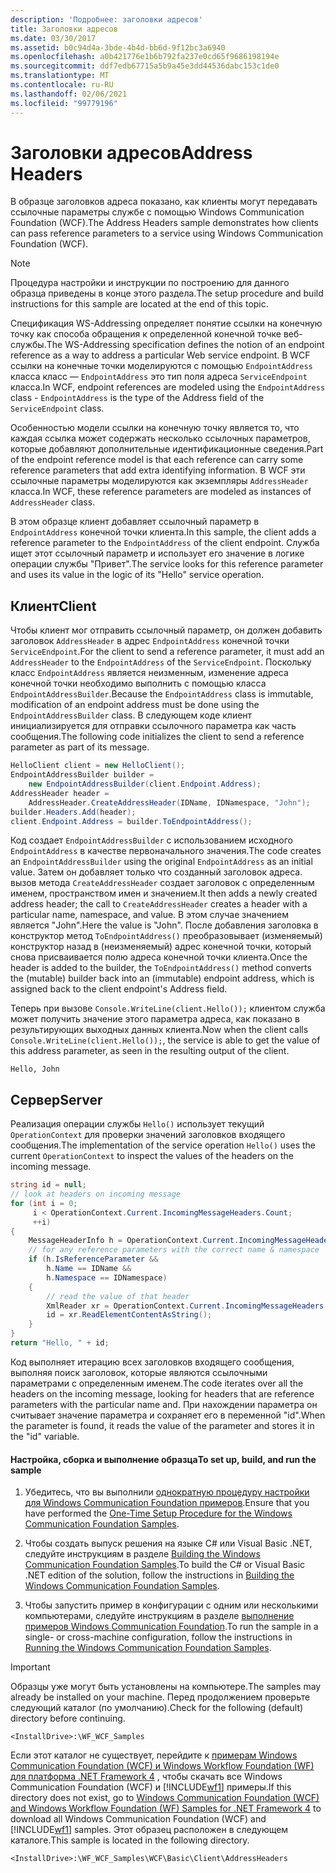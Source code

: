 ```yaml
---
description: 'Подробнее: заголовки адресов'
title: Заголовки адресов
ms.date: 03/30/2017
ms.assetid: b0c94d4a-3bde-4b4d-bb6d-9f12bc3a6940
ms.openlocfilehash: a0b421776e1b6b792fa237e0cd65f9686198194e
ms.sourcegitcommit: ddf7edb67715a5b9a45e3dd44536dabc153c1de0
ms.translationtype: MT
ms.contentlocale: ru-RU
ms.lasthandoff: 02/06/2021
ms.locfileid: "99779196"
---
```

# <a name="address-headers"></a><span data-ttu-id="c8138-103">Заголовки адресов</span><span class="sxs-lookup"><span data-stu-id="c8138-103">Address Headers</span></span>

<span data-ttu-id="c8138-104">В образце заголовков адреса показано, как клиенты могут передавать ссылочные параметры службе с помощью Windows Communication Foundation (WCF).</span><span class="sxs-lookup"><span data-stu-id="c8138-104">The Address Headers sample demonstrates how clients can pass reference parameters to a service using Windows Communication Foundation (WCF).</span></span>

> [!NOTE]
> <span data-ttu-id="c8138-105">Процедура настройки и инструкции по построению для данного образца приведены в конце этого раздела.</span><span class="sxs-lookup"><span data-stu-id="c8138-105">The setup procedure and build instructions for this sample are located at the end of this topic.</span></span>

<span data-ttu-id="c8138-106">Спецификация WS-Addressing определяет понятие ссылки на конечную точку как способа обращения к определенной конечной точке веб-службы.</span><span class="sxs-lookup"><span data-stu-id="c8138-106">The WS-Addressing specification defines the notion of an endpoint reference as a way to address a particular Web service endpoint.</span></span> <span data-ttu-id="c8138-107">В WCF ссылки на конечные точки моделируются с помощью `EndpointAddress` класса класс — `EndpointAddress` это тип поля адреса `ServiceEndpoint` класса.</span><span class="sxs-lookup"><span data-stu-id="c8138-107">In WCF, endpoint references are modeled using the `EndpointAddress` class - `EndpointAddress` is the type of the Address field of the `ServiceEndpoint` class.</span></span>

<span data-ttu-id="c8138-108">Особенностью модели ссылки на конечную точку является то, что каждая ссылка может содержать несколько ссылочных параметров, которые добавляют дополнительные идентификационные сведения.</span><span class="sxs-lookup"><span data-stu-id="c8138-108">Part of the endpoint reference model is that each reference can carry some reference parameters that add extra identifying information.</span></span> <span data-ttu-id="c8138-109">В WCF эти ссылочные параметры моделируются как экземпляры `AddressHeader` класса.</span><span class="sxs-lookup"><span data-stu-id="c8138-109">In WCF, these reference parameters are modeled as instances of `AddressHeader` class.</span></span>

<span data-ttu-id="c8138-110">В этом образце клиент добавляет ссылочный параметр в `EndpointAddress` конечной точки клиента.</span><span class="sxs-lookup"><span data-stu-id="c8138-110">In this sample, the client adds a reference parameter to the `EndpointAddress` of the client endpoint.</span></span> <span data-ttu-id="c8138-111">Служба ищет этот ссылочный параметр и использует его значение в логике операции службы "Привет".</span><span class="sxs-lookup"><span data-stu-id="c8138-111">The service looks for this reference parameter and uses its value in the logic of its "Hello" service operation.</span></span>

## <a name="client"></a><span data-ttu-id="c8138-112">Клиент</span><span class="sxs-lookup"><span data-stu-id="c8138-112">Client</span></span>

<span data-ttu-id="c8138-113">Чтобы клиент мог отправить ссылочный параметр, он должен добавить заголовок `AddressHeader` в адрес `EndpointAddress` конечной точки `ServiceEndpoint`.</span><span class="sxs-lookup"><span data-stu-id="c8138-113">For the client to send a reference parameter, it must add an `AddressHeader` to the `EndpointAddress` of the `ServiceEndpoint`.</span></span> <span data-ttu-id="c8138-114">Поскольку класс `EndpointAddress` является неизменным, изменение адреса конечной точки необходимо выполнить с помощью класса `EndpointAddressBuilder`.</span><span class="sxs-lookup"><span data-stu-id="c8138-114">Because the `EndpointAddress` class is immutable, modification of an endpoint address must be done using the `EndpointAddressBuilder` class.</span></span> <span data-ttu-id="c8138-115">В следующем коде клиент инициализируется для отправки ссылочного параметра как часть сообщения.</span><span class="sxs-lookup"><span data-stu-id="c8138-115">The following code initializes the client to send a reference parameter as part of its message.</span></span>

```csharp
HelloClient client = new HelloClient();
EndpointAddressBuilder builder =
    new EndpointAddressBuilder(client.Endpoint.Address);
AddressHeader header =
    AddressHeader.CreateAddressHeader(IDName, IDNamespace, "John");
builder.Headers.Add(header);
client.Endpoint.Address = builder.ToEndpointAddress();
```

<span data-ttu-id="c8138-116">Код создает `EndpointAddressBuilder` с использованием исходного `EndpointAddress` в качестве первоначального значения.</span><span class="sxs-lookup"><span data-stu-id="c8138-116">The code creates an `EndpointAddressBuilder` using the original `EndpointAddress` as an initial value.</span></span> <span data-ttu-id="c8138-117">Затем он добавляет только что созданный заголовок адреса. вызов метода `CreateAddressHeader` создает заголовок с определенным именем, пространством имен и значением.</span><span class="sxs-lookup"><span data-stu-id="c8138-117">It then adds a newly created address header; the call to `CreateAddressHeader` creates a header with a particular name, namespace, and value.</span></span> <span data-ttu-id="c8138-118">В этом случае значением является "John".</span><span class="sxs-lookup"><span data-stu-id="c8138-118">Here the value is "John".</span></span> <span data-ttu-id="c8138-119">После добавления заголовка в конструктор метод `ToEndpointAddress()` преобразовывает (изменяемый) конструктор назад в (неизменяемый) адрес конечной точки, который снова присваивается полю адреса конечной точки клиента.</span><span class="sxs-lookup"><span data-stu-id="c8138-119">Once the header is added to the builder, the `ToEndpointAddress()` method converts the (mutable) builder back into an (immutable) endpoint address, which is assigned back to the client endpoint's Address field.</span></span>

<span data-ttu-id="c8138-120">Теперь при вызове `Console.WriteLine(client.Hello());` клиентом служба может получить значение этого параметра адреса, как показано в результирующих выходных данных клиента.</span><span class="sxs-lookup"><span data-stu-id="c8138-120">Now when the client calls `Console.WriteLine(client.Hello());`, the service is able to get the value of this address parameter, as seen in the resulting output of the client.</span></span>

`Hello, John`

## <a name="server"></a><span data-ttu-id="c8138-121">Сервер</span><span class="sxs-lookup"><span data-stu-id="c8138-121">Server</span></span>

<span data-ttu-id="c8138-122">Реализация операции службы `Hello()` использует текущий `OperationContext` для проверки значений заголовков входящего сообщения.</span><span class="sxs-lookup"><span data-stu-id="c8138-122">The implementation of the service operation `Hello()` uses the current `OperationContext` to inspect the values of the headers on the incoming message.</span></span>

```csharp
string id = null;
// look at headers on incoming message
for (int i = 0;
     i < OperationContext.Current.IncomingMessageHeaders.Count;
     ++i)
{
    MessageHeaderInfo h = OperationContext.Current.IncomingMessageHeaders[i];
    // for any reference parameters with the correct name & namespace
    if (h.IsReferenceParameter &&
        h.Name == IDName &&
        h.Namespace == IDNamespace)
    {
        // read the value of that header
        XmlReader xr = OperationContext.Current.IncomingMessageHeaders.GetReaderAtHeader(i);
        id = xr.ReadElementContentAsString();
    }
}
return "Hello, " + id;
```

<span data-ttu-id="c8138-123">Код выполняет итерацию всех заголовков входящего сообщения, выполняя поиск заголовок, которые являются ссылочными параметрами с определенным именем.</span><span class="sxs-lookup"><span data-stu-id="c8138-123">The code iterates over all the headers on the incoming message, looking for headers that are reference parameters with the particular name and.</span></span> <span data-ttu-id="c8138-124">При нахождении параметра он считывает значение параметра и сохраняет его в переменной "id".</span><span class="sxs-lookup"><span data-stu-id="c8138-124">When the parameter is found, it reads the value of the parameter and stores it in the "id" variable.</span></span>

#### <a name="to-set-up-build-and-run-the-sample"></a><span data-ttu-id="c8138-125">Настройка, сборка и выполнение образца</span><span class="sxs-lookup"><span data-stu-id="c8138-125">To set up, build, and run the sample</span></span>

1. <span data-ttu-id="c8138-126">Убедитесь, что вы выполнили [однократную процедуру настройки для Windows Communication Foundation примеров](one-time-setup-procedure-for-the-wcf-samples.md).</span><span class="sxs-lookup"><span data-stu-id="c8138-126">Ensure that you have performed the [One-Time Setup Procedure for the Windows Communication Foundation Samples](one-time-setup-procedure-for-the-wcf-samples.md).</span></span>

2. <span data-ttu-id="c8138-127">Чтобы создать выпуск решения на языке C# или Visual Basic .NET, следуйте инструкциям в разделе [Building the Windows Communication Foundation Samples](building-the-samples.md).</span><span class="sxs-lookup"><span data-stu-id="c8138-127">To build the C# or Visual Basic .NET edition of the solution, follow the instructions in [Building the Windows Communication Foundation Samples](building-the-samples.md).</span></span>

3. <span data-ttu-id="c8138-128">Чтобы запустить пример в конфигурации с одним или несколькими компьютерами, следуйте инструкциям в разделе [выполнение примеров Windows Communication Foundation](running-the-samples.md).</span><span class="sxs-lookup"><span data-stu-id="c8138-128">To run the sample in a single- or cross-machine configuration, follow the instructions in [Running the Windows Communication Foundation Samples](running-the-samples.md).</span></span>

> [!IMPORTANT]
> <span data-ttu-id="c8138-129">Образцы уже могут быть установлены на компьютере.</span><span class="sxs-lookup"><span data-stu-id="c8138-129">The samples may already be installed on your machine.</span></span> <span data-ttu-id="c8138-130">Перед продолжением проверьте следующий каталог (по умолчанию).</span><span class="sxs-lookup"><span data-stu-id="c8138-130">Check for the following (default) directory before continuing.</span></span>
>
> `<InstallDrive>:\WF_WCF_Samples`
>
> <span data-ttu-id="c8138-131">Если этот каталог не существует, перейдите к [примерам Windows Communication Foundation (WCF) и Windows Workflow Foundation (WF) для платформа .NET Framework 4](https://www.microsoft.com/download/details.aspx?id=21459) , чтобы скачать все Windows Communication Foundation (WCF) и [!INCLUDE[wf1](../../../../includes/wf1-md.md)] примеры.</span><span class="sxs-lookup"><span data-stu-id="c8138-131">If this directory does not exist, go to [Windows Communication Foundation (WCF) and Windows Workflow Foundation (WF) Samples for .NET Framework 4](https://www.microsoft.com/download/details.aspx?id=21459) to download all Windows Communication Foundation (WCF) and [!INCLUDE[wf1](../../../../includes/wf1-md.md)] samples.</span></span> <span data-ttu-id="c8138-132">Этот образец расположен в следующем каталоге.</span><span class="sxs-lookup"><span data-stu-id="c8138-132">This sample is located in the following directory.</span></span>
>
> `<InstallDrive>:\WF_WCF_Samples\WCF\Basic\Client\AddressHeaders`
